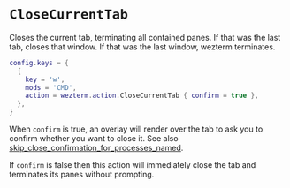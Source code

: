 # `CloseCurrentTab`

Closes the current tab, terminating all contained panes.  If that was the last
tab, closes that window.  If that was the last window, wezterm terminates.

```lua
config.keys = {
  {
    key = 'w',
    mods = 'CMD',
    action = wezterm.action.CloseCurrentTab { confirm = true },
  },
}
```

When `confirm` is true, an overlay will render over the tab to ask you to
confirm whether you want to close it.  See also
[skip_close_confirmation_for_processes_named](../config/skip_close_confirmation_for_processes_named.md).


If `confirm` is false then this action will immediately close
the tab and terminates its panes without prompting.

